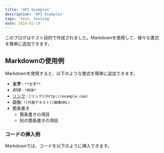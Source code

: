 ```yaml
---
title: 'API Examples'
description: 'API Examples'
tags: 'test, testing'
date: 2024-02-19
---
```


このブログはテスト目的で作成されました。Markdownを使用して、様々な書式を簡単に追加できます。

## Markdownの使用例

Markdownを使用すると、以下のような書式を簡単に追加できます。

- **太字** : `**太字**`
- _斜体_ : `*斜体*`
- [リンク](http://example.com) : `[リンク](http://example.com)`
- 画像: `![代替テキスト](画像URL)`
- 箇条書き
  - 箇条書きの項目
  - 別の箇条書きの項目

### コードの挿入例

Markdownでは、コードを以下のように挿入できます。
